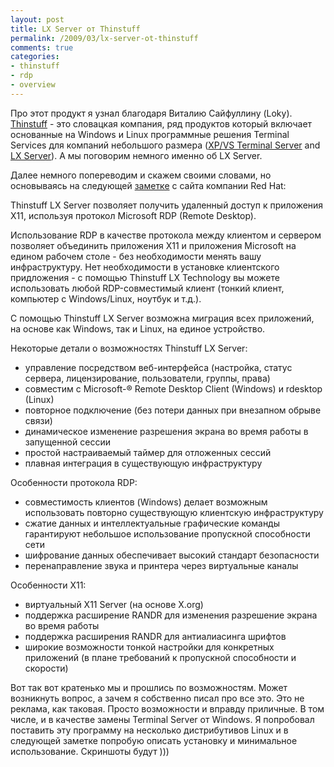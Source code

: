 ```yaml
---
layout: post
title: LX Server от Thinstuff
permalink: /2009/03/lx-server-ot-thinstuff
comments: true
categories:
- thinstuff
- rdp
- overview
---
```


Про этот продукт я узнал благодаря Виталию Сайфуллину (Loky).
[Thinstuff](http://www.thinstuff.com/) - это словацкая компания, ряд продуктов
который включает основанные на Windows и Linux программные решения Terminal
Services для компаний небольшого размера ([XP/VS Terminal Server](http://www.thinstuff.com/products/xpvs-server/) and [LX Server](http://www.thinstuff.com/products/lx-server/)). А мы поговорим немного
именно об LX Server.

<!--more-->

Далее немного попереводим и скажем своими словами, но основываясь на следующей
[заметке](https://www.redhat.com/apps/isv_catalog/AppProfile.html?application_id=4984) с сайта компании Red Hat:

Thinstuff LX Server позволяет получить удаленный доступ к приложения X11,
используя протокол Microsoft RDP (Remote Desktop).

Использование RDP в качестве протокола между клиентом и сервером позволяет
объединить приложения X11 и приложения Microsoft на едином рабочем столе - без
необходимости менять вашу инфраструктуру. Нет необходимости в установке
клиентского придложения - с помощью Thinstuff LX Technology вы можете
использовать любой RDP-совместимый клиент (тонкий клиент, компьютер с
Windows/Linux, ноутбук и т.д.).

С помощью Thinstuff LX Server возможна миграция всех приложений, на основе как
Windows, так и Linux, на единое устройство.

Некоторые детали о возможностях Thinstuff LX Server:

  * управление посредством веб-интерфейса (настройка, статус сервера, лицензирование, пользователи, группы, права)
  * совместим с Microsoft-® Remote Desktop Client (Windows) и rdesktop (Linux)
  * повторное подключение (без потери данных при внезапном обрыве связи)
  * динамическое изменение разрешения экрана во время работы в запущенной сессии
  * простой настраиваемый таймер для отложенных сессий
  * плавная интеграция в существующую инфраструктуру

Особенности протокола RDP:

  * совместимость клиентов (Windows) делает возможным использовать повторно существующую клиентскую инфраструктуру
  * сжатие данных и интеллектуальные графические команды гарантируют небольшое использование пропускной способности сети
  * шифрование данных обеспечивает высокий стандарт безопасности
  * перенаправление звука и принтера через виртуальные каналы

Особенности X11:

  * виртуальный X11 Server (на основе X.org)
  * поддержка расширение RANDR для изменения разрешение экрана во время работы
  * поддержка расширения RANDR для антиалиасинга шрифтов
  * широкие возможности тонкой настройки для конкретных приложений (в плане требований к пропускной способности и скорости)

Вот так вот кратенько мы и прошлись по возможностям. Может возникнуть вопрос,
а зачем я собственно писал про все это. Это не реклама, как таковая. Просто
возможности и вправду приличные. В том числе, и в качестве замены Terminal
Server от Windows. Я попробовал поставить эту программу на несколько
дистрибутивов Linux и в следующей заметке попробую описать установку и
минимальное использование. Скриншоты будут )))

